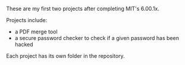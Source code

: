These are my first two projects after completing MIT's 6.00.1x. 

Projects include:

- a PDF merge tool
- a secure password checker to check if a given password has been hacked

Each project has its own folder in the repository.
